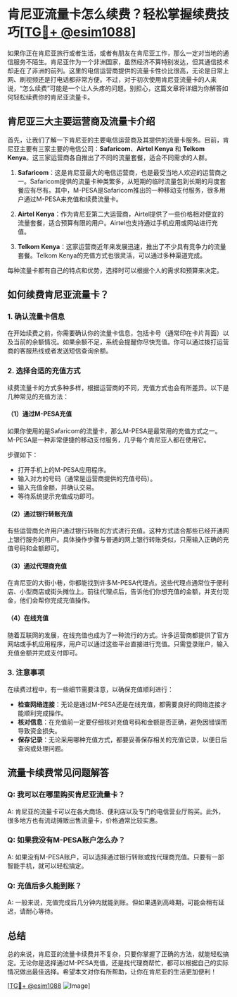 # 肯尼亚流量卡怎么续费？轻松掌握续费技巧[[TG💪+ @esim1088](https://t.me/s/esim1088)]

如果你正在肯尼亚旅行或者生活，或者有朋友在肯尼亚工作，那么一定对当地的通信服务不陌生。肯尼亚作为一个非洲国家，虽然经济不算特别发达，但其通信技术却走在了非洲的前列。这里的电信运营商提供的流量卡性价比很高，无论是日常上网、刷视频还是打电话都非常方便。不过，对于初次使用肯尼亚流量卡的人来说，“怎么续费”可能是一个让人头疼的问题。别担心，这篇文章将详细为你解答如何轻松续费你的肯尼亚流量卡。

## 肯尼亚三大主要运营商及流量卡介绍

首先，让我们了解一下肯尼亚的主要电信运营商及其提供的流量卡服务。目前，肯尼亚主要有三家主要的电信公司：**Safaricom**、**Airtel Kenya** 和 **Telkom Kenya**。这三家运营商各自推出了不同的流量套餐，适合不同需求的人群。

1. **Safaricom**：这是肯尼亚最大的电信运营商，也是最受当地人欢迎的运营商之一。Safaricom提供的流量卡种类繁多，从短期的临时流量包到长期的月度套餐应有尽有。其中，M-PESA是Safaricom推出的一种移动支付服务，很多用户通过M-PESA来充值和续费流量卡。

2. **Airtel Kenya**：作为肯尼亚第二大运营商，Airtel提供了一些价格相对便宜的流量套餐，适合预算有限的用户。Airtel也支持通过手机应用或网站进行充值。

3. **Telkom Kenya**：这家运营商近年来发展迅速，推出了不少具有竞争力的流量套餐。Telkom Kenya的充值方式也很灵活，可以通过多种渠道完成。

每种流量卡都有自己的特点和优势，选择时可以根据个人的需求和预算来决定。

## 如何续费肯尼亚流量卡？

### 1. 确认流量卡信息

在开始续费之前，你需要确认你的流量卡信息，包括卡号（通常印在卡片背面）以及当前的余额情况。如果余额不足，系统会提醒你尽快充值。你可以通过拨打运营商的客服热线或者发送短信查询余额。

### 2. 选择合适的充值方式

续费流量卡的方式多种多样，根据运营商的不同，充值方式也会有所差异。以下是几种常见的充值方法：

#### （1）通过M-PESA充值

如果你使用的是Safaricom的流量卡，那么M-PESA是最常用的充值方式之一。M-PESA是一种非常便捷的移动支付服务，几乎每个肯尼亚人都在使用它。

步骤如下：
- 打开手机上的M-PESA应用程序。
- 输入对方的号码（通常是运营商提供的充值号码）。
- 输入充值金额，并确认交易。
- 等待系统提示充值成功即可。

#### （2）通过银行转账充值

有些运营商允许用户通过银行转账的方式进行充值。这种方式适合那些已经开通网上银行服务的用户。具体操作步骤与普通的网上银行转账类似，只需输入正确的充值号码和金额即可。

#### （3）通过代理商充值

在肯尼亚的大街小巷，你都能找到许多M-PESA代理点。这些代理点通常位于便利店、小型商店或街头摊位上。前往代理点后，告诉他们你想充值的金额，并支付现金，他们会帮你完成充值操作。

#### （4）在线充值

随着互联网的发展，在线充值也成为了一种流行的方式。许多运营商都提供了官方网站或手机应用程序，用户可以通过这些平台直接进行充值。只需登录账户，输入充值金额并完成支付即可。

### 3. 注意事项

在续费过程中，有一些细节需要注意，以确保充值顺利进行：

- **检查网络连接**：无论是通过M-PESA还是在线充值，都需要良好的网络连接才能顺利完成操作。
- **核对信息**：在充值前一定要仔细核对充值号码和金额是否正确，避免因错误而导致资金损失。
- **保存记录**：无论采用哪种充值方式，都要妥善保存相关的充值记录，以便日后查询或处理问题。

## 流量卡续费常见问题解答

### Q: 我可以在哪里购买肯尼亚流量卡？

A: 肯尼亚的流量卡可以在各大商场、便利店以及专门的电信营业厅购买。此外，很多地方也有流动摊贩出售流量卡，价格通常比较实惠。

### Q: 如果我没有M-PESA账户怎么办？

A: 如果没有M-PESA账户，可以选择通过银行转账或找代理商充值。只要有一部智能手机，就可以轻松搞定。

### Q: 充值后多久能到账？

A: 一般来说，充值完成后几分钟内就能到账。但如果遇到高峰期，可能会稍有延迟，请耐心等待。

## 总结

总的来说，肯尼亚的流量卡续费并不复杂，只要你掌握了正确的方法，就能轻松搞定。无论你是选择通过M-PESA充值，还是找代理商帮忙，都可以根据自己的实际情况做出最佳选择。希望本文对你有所帮助，让你在肯尼亚的生活更加便利！

[[TG💪+ @esim1088](https://t.me/s/esim1088) ![Image](https://i.postimg.cc/4NQfJmqS/Snipaste-2025-05-13-00-14-12.png)]
